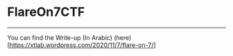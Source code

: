 # FlareOn7CTF
---
You can find the Write-up (In Arabic) (here)[https://xtlab.wordpress.com/2020/11/7/flare-on-7/]